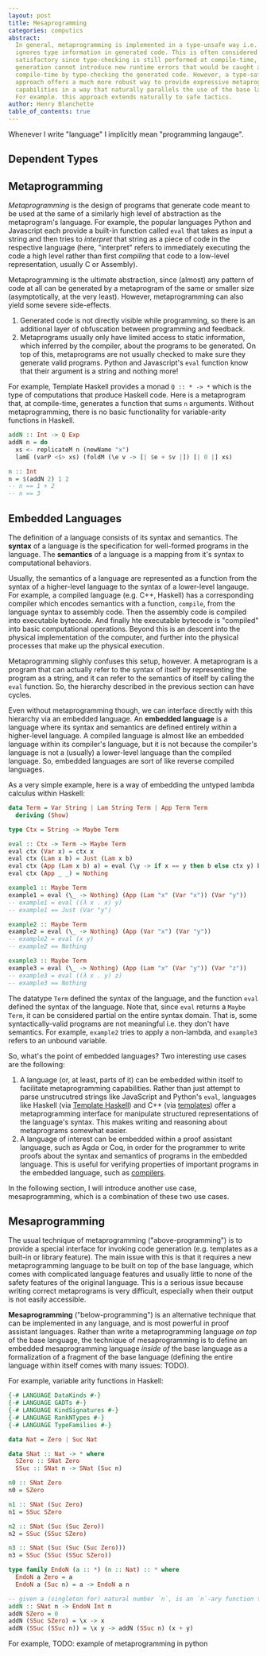 ```yaml
---
layout: post
title: Mesaprogramming
categories: computics
abstract:
  In general, metaprogramming is implemented in a type-unsafe way i.e. it
  ignores type information in generated code. This is often considered
  satisfactory since type-checking is still performed at compile-time, so code
  generation cannot introduce new runtime errors that would be caught at
  compile-time by type-checking the generated code. However, a type-safe
  approach offers a much more robust way to provide expressive metaprogramming
  capabilities in a way that naturally parallels the use of the base language.
  For example. this approach extends naturally to safe tactics.
author: Henry Blanchette
table_of_contents: true
---
```


Whenever I write "language" I implicitly mean "programming langauge".

## Dependent Types

## Metaprogramming

_Metaprogramming_ is the design of programs that generate code meant to be used
at the same of a similarly high level of abstraction as the metaprogram's
language. For example, the popular languages Python and Javascript each provide
a built-in function called `eval` that takes as input a string and then tries to
_interpret_ that string as a piece of code in the respective language (here,
"interpret" refers to immediately executing the code a high level rather than
first _compiling_ that code to a low-level representation, usually C or
Assembly).

Metaprogramming is the ultimate abstraction, since (almost) any pattern of code
at all can be generated by a metaprogram of the same or smaller size
(asymptotically, at the very least). However, metaprogramming can also yield
some severe side-effects.

1. Generated code is not directly visible while programming, so there is an
   additional layer of obfuscation between programming and feedback.
2. Metaprograms usually only have limited access to static information, which
   inferred by the compiler, about the programs to be generated. On top of this,
   metaprograms are not usually checked to make sure they generate valid
   programs. Python and Javascript's `eval` function know that their argument is
   a string and nothing more!

For example, Template Haskell provides a monad `Q :: * -> *` which is the type
of computations that produce Haskell code. Here is a metaprogram that, at
compile-time, generates a function that sums `n` arguments. Without
metaprogramming, there is no basic functionality for variable-arity functions in
Haskell.

```haskell
addN :: Int -> Q Exp
addN n = do
  xs <- replicateM n (newName "x")
  lamE (varP <$> xs) (foldM (\e v -> [| $e + $v |]) [| 0 |] xs)

n :: Int
n = $(addN 2) 1 2
-- n == 1 + 2
-- n == 3
```

## Embedded Languages

The definition of a language consists of its syntax and semantics. The
**syntax** of a language is the specification for well-formed programs in the
language. The **semantics** of a language is a mapping from it's syntax to
computational behaviors.

Usually, the semantics of a language are represented as a function from the
syntax of a higher-level language to the syntax of a lower-level langauge. For
example, a compiled language (e.g. C++, Haskell) has a corresponding compiler
which encodes semantics with a function, `compile`, from the language syntax to
assembly code. Then the assembly code is compiled into executable bytecode. And
finally hte executable bytecode is "compiled" into basic computational
operations. Beyond this is an descent into the physical implementation of the
computer, and further into the physical processes that make up the physical
execution.

Metaprogramming slighly confuses this setup, however. A metaprogram is a program
that can actually refer to the syntax of itself by representing the program as a
string, and it can refer to the semantics of itself by calling the `eval`
function. So, the hierarchy described in the previous section can have cycles.

Even without metaprogramming though, we can interface directly with this
hierarchy via an embedded language. An **embedded language** is a language where
its syntax and semantics are defined entirely within a higher-level language. A
compiled language is almost like an embedded language within its compiler's
language, but it is not because the compiler's language is not a (usually) a
lower-level language than the compiled language. So, embedded languages are sort
of like reverse compiled languages.

As a very simple example, here is a way of embedding the untyped lambda calculus
within Haskell:

```haskell
data Term = Var String | Lam String Term | App Term Term
  deriving (Show)

type Ctx = String -> Maybe Term

eval :: Ctx -> Term -> Maybe Term
eval ctx (Var x) = ctx x
eval ctx (Lam x b) = Just (Lam x b)
eval ctx (App (Lam x b) a) = eval (\y -> if x == y then b else ctx y) b
eval ctx (App _ _) = Nothing

example1 :: Maybe Term
example1 = eval (\_ -> Nothing) (App (Lam "x" (Var "x")) (Var "y"))
-- example1 = eval ((λ x . x) y)
-- example1 == Just (Var "y")

example2 :: Maybe Term
example2 = eval (\_ -> Nothing) (App (Var "x") (Var "y"))
-- example2 = eval (x y)
-- example2 == Nothing

example3 :: Maybe Term
example3 = eval (\_ -> Nothing) (App (Lam "x" (Var "y")) (Var "z"))
-- example3 = eval ((λ x . y) z)
-- example3 == Nothing

```

The datatype `Term` defined the syntax of the language, and the function `eval`
defined the syntax of the language. Note that, since `eval` returns a
`Maybe Term`, it can be considered partial on the entire syntax domain. That is,
some syntactically-valid programs are not meaningful i.e. they don't have
semantics. For example, `example2` tries to apply a non-lambda, and `example3`
refers to an unbound variable.

So, what's the point of embedded languages? Two interesting use cases are the
following:

1. A language (or, at least, parts of it) can be embedded within itself to
   facilitate metaprogramming capabilities. Rather than just attempt to parse
   unstrucutred strings like JavaScript and Python's `eval`, languages like
   Haskell (via [Template Haskell](https://wiki.haskell.org/Template_Haskell))
   and C++ (via
   [templates](https://docs.microsoft.com/en-us/cpp/cpp/templates-cpp)) offer a
   metaprogramming interface for manipulate structured representations of the
   language's syntax. This makes writing and reasoning about metaprograms
   somewhat easier.
2. A language of interest can be embedded within a proof assistant language,
   such as Agda or Coq, in order for the programmer to write proofs about the
   syntax and semantics of programs in the embedded language. This is useful for
   verifying properties of important programs in the embedded language, such as
   [compilers](https://compcert.org).

In the following section, I will introduce another use case, mesaprogramming,
which is a combination of these two use cases.

## Mesaprogramming

The usual technique of metaprogramming ("above-programming") is to provide a
special interface for invoking code generation (e.g. templates as a built-in or
library feature). The main issue with this is that it requires a new
metaprogramming language to be built on top of the base language, which comes
with complicated language features and usually little to none of the safety
features of the original language. This is a serious issue because writing
correct metaprograms is very difficult, especially when their output is not
easily accessible.

**Mesaprogramming** ("below-programming") is an alternative technique that can
be implemented in any language, and is most powerful in proof assistant
languages. Rather than write a metaprogramming language _on top_ of the base
language, the technique of mesaprogramming is to define an embedded
mesaprogramming language _inside of_ the base language as a formalization of a
fragment of the base language (defining the entire language within itself comes
with many issues: TODO).

For example, variable arity functions in Haskell:

```haskell
{-# LANGUAGE DataKinds #-}
{-# LANGUAGE GADTs #-}
{-# LANGUAGE KindSignatures #-}
{-# LANGUAGE RankNTypes #-}
{-# LANGUAGE TypeFamilies #-}

data Nat = Zero | Suc Nat

data SNat :: Nat -> * where
  SZero :: SNat Zero
  SSuc :: SNat n -> SNat (Suc n)

n0 :: SNat Zero
n0 = SZero

n1 :: SNat (Suc Zero)
n1 = SSuc SZero

n2 :: SNat (Suc (Suc Zero))
n2 = SSuc (SSuc SZero)

n3 :: SNat (Suc (Suc (Suc Zero)))
n3 = SSuc (SSuc (SSuc SZero))

type family EndoN (a :: *) (n :: Nat) :: * where
  EndoN a Zero = a
  EndoN a (Suc n) = a -> EndoN a n

-- given a (singleton for) natural number `n`, is an `n`-ary function that adds its inputs
addN :: SNat n -> EndoN Int n
addN SZero = 0
addN (SSuc SZero) = \x -> x
addN (SSuc (SSuc n)) = \x y -> addN (SSuc n) (x + y)
```

For example, TODO: example of metaprogramming in python

```python

```
